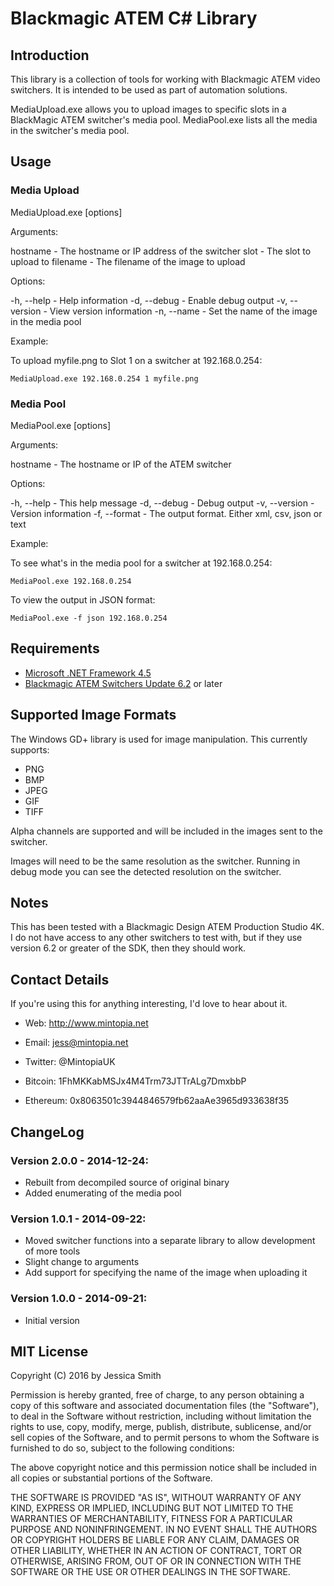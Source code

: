 # Blackmagic ATEM C# Library

## Introduction

This library is a collection of tools for working with Blackmagic ATEM video switchers. It is intended to be used as part of automation solutions.

MediaUpload.exe allows you to upload images to specific slots in a BlackMagic ATEM switcher's media pool.
MediaPool.exe lists all the media in the switcher's media pool.

## Usage

### Media Upload

MediaUpload.exe [options] <hostname> <slot> <filename>

Arguments:

 hostname            - The hostname or IP address of the switcher
 slot                - The slot to upload to
 filename            - The filename of the image to upload

Options:

 -h, --help          - Help information
 -d, --debug         - Enable debug output
 -v, --version       - View version information
 -n, --name          - Set the name of the image in the media pool

Example:

To upload myfile.png to Slot 1 on a switcher at 192.168.0.254:

    MediaUpload.exe 192.168.0.254 1 myfile.png

### Media Pool

MediaPool.exe [options] <hostname>

Arguments:

 hostname        - The hostname or IP of the ATEM switcher

Options:

 -h, --help      - This help message
 -d, --debug     - Debug output
 -v, --version   - Version information
 -f, --format    - The output format. Either xml, csv, json or text

Example:

To see what's in the media pool for a switcher at 192.168.0.254:

    MediaPool.exe 192.168.0.254

To view the output in JSON format:

    MediaPool.exe -f json 192.168.0.254

## Requirements

 - [Microsoft .NET Framework 4.5](http://www.microsoft.com/en-gb/download/details.aspx?id=30653) 
 - [Blackmagic ATEM Switchers Update 6.2](https://www.blackmagicdesign.com/uk/support/family/atem-live-production-switchers) or later

## Supported Image Formats

The Windows GD+ library is used for image manipulation. This currently supports:

  - PNG
  - BMP
  - JPEG
  - GIF
  - TIFF

Alpha channels are supported and will be included in the images sent to the switcher.

Images will need to be the same resolution as the switcher. Running in debug mode you can see the detected resolution on the switcher.

## Notes

This has been tested with a Blackmagic Design ATEM Production Studio 4K. I do not have access to any other switchers to test with, but if they use version 6.2 or greater of the SDK, then they should work.


## Contact Details

If you're using this for anything interesting, I'd love to hear about it.

 * Web: http://www.mintopia.net
 * Email: jess@mintopia.net
 * Twitter: @MintopiaUK

 * Bitcoin: 1FhMKKabMSJx4M4Trm73JTTrALg7DmxbbP
 * Ethereum: 0x8063501c3944846579fb62aaAe3965d933638f35

## ChangeLog

### Version 2.0.0 - 2014-12-24:
 - Rebuilt from decompiled source of original binary
 - Added enumerating of the media pool

### Version 1.0.1 - 2014-09-22:
 - Moved switcher functions into a separate library to allow development of more tools
 - Slight change to arguments
 - Add support for specifying the name of the image when uploading it

### Version 1.0.0 - 2014-09-21:
 - Initial version

## MIT License

Copyright (C) 2016 by Jessica Smith

Permission is hereby granted, free of charge, to any person obtaining a copy
of this software and associated documentation files (the "Software"), to deal
in the Software without restriction, including without limitation the rights
to use, copy, modify, merge, publish, distribute, sublicense, and/or sell
copies of the Software, and to permit persons to whom the Software is
furnished to do so, subject to the following conditions:

The above copyright notice and this permission notice shall be included in
all copies or substantial portions of the Software.

THE SOFTWARE IS PROVIDED "AS IS", WITHOUT WARRANTY OF ANY KIND, EXPRESS OR
IMPLIED, INCLUDING BUT NOT LIMITED TO THE WARRANTIES OF MERCHANTABILITY,
FITNESS FOR A PARTICULAR PURPOSE AND NONINFRINGEMENT. IN NO EVENT SHALL THE
AUTHORS OR COPYRIGHT HOLDERS BE LIABLE FOR ANY CLAIM, DAMAGES OR OTHER
LIABILITY, WHETHER IN AN ACTION OF CONTRACT, TORT OR OTHERWISE, ARISING FROM,
OUT OF OR IN CONNECTION WITH THE SOFTWARE OR THE USE OR OTHER DEALINGS IN
THE SOFTWARE.
